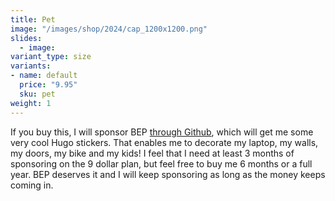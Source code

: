 ```yaml
---
title: Pet
image: "/images/shop/2024/cap_1200x1200.png"
slides:
  - image: 
variant_type: size
variants:
- name: default
  price: "9.95"
  sku: pet
weight: 1
---
```


If you buy this, I will sponsor BEP [through Github](https://github.com/sponsors/bep), which will get me some very cool Hugo stickers. That enables me to decorate my laptop, my walls, my doors, my bike and my kids! I feel that I need at least 3 months of sponsoring on the 9 dollar plan, but feel free to buy me 6 months or a full year. BEP deserves it and I will keep sponsoring as long as the money keeps coming in.
